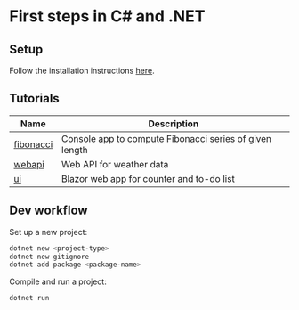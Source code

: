 # First steps in C# and .NET

## Setup

Follow the installation instructions [here](<https://learn.microsoft.com/en-us/dotnet/csharp/tour-of-csharp/tutorials/local-environment>).

## Tutorials

| Name | Description |
|---|---|
| [fibonacci] | Console app to compute Fibonacci series of given length |
| [webapi] | Web API for weather data |
| [ui] | Blazor web app for counter and to-do list |

[fibonacci]: <https://learn.microsoft.com/en-us/dotnet/csharp/tour-of-csharp/tutorials/>
[webapi]: <https://learn.microsoft.com/en-us/aspnet/core/tutorials/first-web-api?view=aspnetcore-6.0>
[ui]: <https://learn.microsoft.com/en-gb/training/modules/build-blazor-webassembly-visual-studio-code/>

## Dev workflow

Set up a new project:

```bash
dotnet new <project-type>
dotnet new gitignore
dotnet add package <package-name>
```

Compile and run a project:

```bash
dotnet run
```
